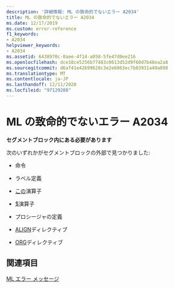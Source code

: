 ```yaml
---
description: '詳細情報: ML の致命的でないエラー A2034'
title: ML の致命的でないエラー A2034
ms.date: 12/17/2019
ms.custom: error-reference
f1_keywords:
- A2034
helpviewer_keywords:
- A2034
ms.assetid: 6438970c-0aee-4f14-a058-5fe47d0ee216
ms.openlocfilehash: dce18ce5256b77483c0613d52d9f60d7b48ea2a8
ms.sourcegitcommit: d6af41e42699628c3e2e6063ec7b03931a49a098
ms.translationtype: MT
ms.contentlocale: ja-JP
ms.lasthandoff: 12/11/2020
ms.locfileid: "97129208"
---
```

# <a name="ml-nonfatal-error-a2034"></a>ML の致命的でないエラー A2034

**セグメントブロック内にある必要があります**

次のいずれかがセグメントブロックの外部で見つかりました:

- 命令

- ラベル定義

- [この](operator-this.md)演算子

- [$](dollar.md)演算子

- プロシージャの定義

- [ALIGN](align-masm.md)ディレクティブ

- [ORG](org.md)ディレクティブ

## <a name="see-also"></a>関連項目

[ML エラー メッセージ](ml-error-messages.md)
